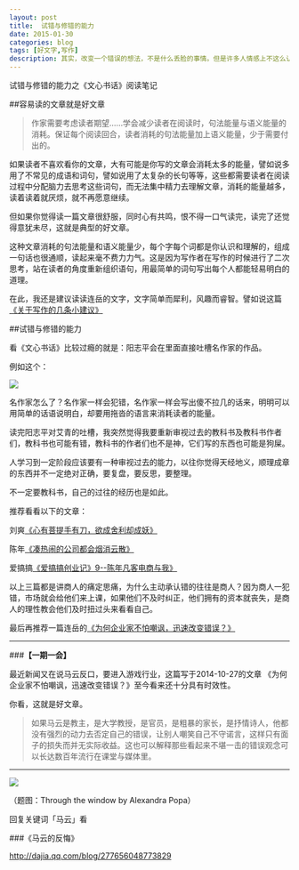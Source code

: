 ```yaml
---
layout: post
title:  试错与修错的能力
date: 2015-01-30
categories: blog
tags: [好文字,写作]
description: 其实，改变一个错误的想法，不是什么丢脸的事情。但是许多人情感上不这么认为，一个人接受了偏见，可能终生不会改。——连岳
---
```



试错与修错的能力之《文心书话》阅读笔记

##容易读的文章就是好文章


>作家需要考虑读者期望……学会减少读者在阅读时，句法能量与语义能量的消耗。保证每个阅读回合，读者消耗的句法能量加上语义能量，少于需要付出的。

如果读者不喜欢看你的文章，大有可能是你写的文章会消耗太多的能量，譬如说多用了不常见的成语和词句，譬如说用了太复杂的长句等等，这些都需要读者在阅读过程中分配脑力去思考这些词句，而无法集中精力去理解文章，消耗的能量越多，读着读着就厌烦，就不再愿意继续。

但如果你觉得读一篇文章很舒服，同时心有共鸣，恨不得一口气读完，读完了还觉得意犹未尽，这就是典型的好文章。

这种文章消耗的句法能量和语义能量少，每个字每个词都是你认识和理解的，组成一句话也很通顺，读起来毫不费力力气。这是因为写作者在写作的时候进行了二次思考，站在读者的角度重新组织语句，用最简单的词句写出每个人都能轻易明白的道理。

在此，我还是建议读读连岳的文字，文字简单而犀利，风趣而睿智。譬如说这篇[《关于写作的几条小建议》](http://yuedu.163.com/news_reader/#/~/source?id=fdc70b1674c64b16a8bde8198d16c726_1&cid=305e6e783ce843d580a889e58ebebec1_1)

##试错与修错的能力

看《文心书话》比较过瘾的就是：阳志平会在里面直接吐槽名作家的作品。

例如这个：

![](http://cnfeat.qiniudn.com/image-2015-01-30-10-43.png)

名作家怎么了？名作家一样会犯错，名作家一样会写出傻不拉几的话来，明明可以用简单的话语说明白，却要用拖沓的语言来消耗读者的能量。

读完阳志平对艾青的吐槽，我突然觉得我要重新审视过去的教科书及教科书作者们，教科书也可能有错，教科书的作者们也不是神，它们写的东西也可能是狗屎。

人学习到一定阶段应该要有一种审视过去的能力，以往你觉得天经地义，顺理成章的东西并不一定绝对正确，要复盘，要反思，要整理。

不一定要教科书，自己的过往的经历也是如此。

推荐看看以下的文章：

刘爽[《心有菩提手有刀，欲成舍利却成妖》](http://www.huxiu.com/article/40326/1.html)

陈年[《凑热闹的公司都会烟消云散》](http://dy.qq.com/article.htm?id=20150109A001HP00&tu_biz=v1)

爱搞搞[《爱搞搞创业记》9--陈年凡客电商与我》](http://aigaogao.com/blog/archives/2015_01_15_1127858.html)

以上三篇都是讲商人的痛定思痛，为什么主动承认错的往往是商人？因为商人一犯错，市场就会给他们来上课，如果他们不及时纠正，他们拥有的资本就丧失，是商人的理性教会他们及时扭过头来看看自己。

最后再推荐一篇连岳的[《为何企业家不怕嘲讽，迅速改变错误？》](http://yuedu.163.com/news_reader/#/~/source?id=fdc70b1674c64b16a8bde8198d16c726_1&cid=02cb9d0fafe7408796836e6b4f0b32c3_1)

---

###**【一期一会】**

最近新闻又在说马云反口，要进入游戏行业，这篇写于2014-10-27的文章
《为何企业家不怕嘲讽，迅速改变错误？》至今看来还十分具有时效性。

你看，这就是好文章。

>如果马云是教主，是大学教授，是官员，是粗暴的家长，是抒情诗人，他都没有强烈的动力去否定自己的错误，让别人嘲笑自己不守诺言，这样只有面子的损失而并无实际收益。这也可以解释那些看起来不堪一击的错误观念可以长达数百年流行在课堂与媒体里。


----


![](http://7d9mjz.com1.z0.glb.clouddn.com/2014-12-15.jpg)

（题图：Through the window by Alexandra Popa）

回复关键词「马云」看

###《马云的反悔》

http://dajia.qq.com/blog/277656048773829









